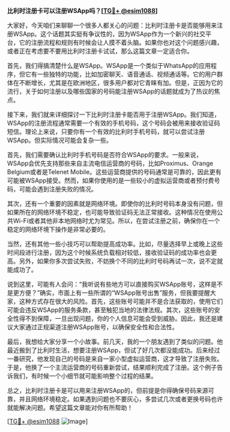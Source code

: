 **比利时注册卡可以注册WSApp吗？[[TG💪+ @esim1088](https://t.me/s/esim1088)]**

大家好，今天咱们来聊聊一个很多人都关心的问题：比利时注册卡是否能够用来注册WSApp。这个话题其实挺有争议性的，因为WSApp作为一个新兴的社交平台，它的注册流程和规则有时候会让人摸不着头脑。如果你也对这个问题感兴趣，或者正在考虑要不要用比利时注册卡试试，那么这篇文章一定适合你。

首先，我们得搞清楚什么是WSApp。WSApp是一个类似于WhatsApp的应用程序，但它有一些独特的功能，比如加密聊天、语音通话、视频通话等。它的用户群体在不断增长，尤其是在欧洲地区，很多用户都对它青睐有加。但是，正因为它的流行，关于如何注册以及哪些国家的号码能注册WSApp的话题就成为了热议的焦点。

接下来，我们就来详细探讨一下比利时注册卡能否用于注册WSApp。我们知道，WSApp的注册流程通常需要一个有效的手机号码，这个号码会被用来接收验证码短信。理论上来说，只要你有一个有效的比利时手机号码，就可以尝试注册WSApp。但实际情况可能会复杂一些。

首先，我们需要确认比利时手机号码是否符合WSApp的要求。一般来说，WSApp会优先支持那些来自主流电信运营商的号码，比如Proximus、Orange Belgium或者是Telenet Mobile。这些运营商提供的号码通常是可靠的，因此更有可能被WSApp接受。然而，如果你使用的是一些较小的虚拟运营商或者预付费号码，可能会遇到注册失败的情况。

其次，还有一个重要的因素就是网络环境。即使你的比利时号码本身没有问题，但如果所在的网络环境不稳定，也可能导致验证码无法正常接收。这种情况在使用公共Wi-Fi或者其他非本地网络时尤为常见。所以，在尝试注册之前，确保你在一个稳定的网络环境下操作是非常必要的。

当然，还有其他一些小技巧可以帮助提高成功率。比如，尽量选择早上或晚上这些时间段进行注册，因为这个时候系统负载相对较低，接收验证码的成功率也会更高。另外，如果你多次尝试失败，不妨换个不同的比利时号码再试一次，说不定就能成功了。

说到这里，可能有人会问：“我听说有些地方可以直接购买WSApp账号，这样是不是更方便？”确实，市面上有一些所谓的“WSApp账号出售”服务，但我要提醒大家，这种方式存在很大的风险。首先，这些账号可能并不是合法获取的，使用它们可能会违反WSApp的服务条款，甚至触犯当地的法律法规。其次，这些账号的安全性得不到保障，一旦出现问题，你的个人信息可能会受到威胁。因此，我还是建议大家通过正规渠道注册WSApp账号，以确保安全性和合法性。

最后，我想给大家分享一个小故事。前几天，我的一个朋友遇到了类似的问题。他最近搬到了比利时生活，想要注册WSApp，但试了好几次都没能成功。后来经过一番研究，他发现自己的号码是来自一家小型虚拟运营商，这才导致了注册失败。于是，他换了一个主流运营商的号码重新尝试，结果顺利完成了注册。这个例子告诉我们，有时候一个小细节就可能影响整个过程的结果。

总之，比利时注册卡是可以用来注册WSApp的，但前提是你得确保号码来源可靠，并且网络环境稳定。如果遇到问题也不要灰心，多尝试几次或者更换号码也许就能解决问题。希望这篇文章能对你有所帮助！

[[TG💪+ @esim1088](https://t.me/s/esim1088) ![Image](https://i.postimg.cc/4NQfJmqS/Snipaste-2025-05-13-00-14-12.png)]